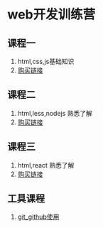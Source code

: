 # web开发训练营

## 课程一

1. html,css,js基础知识
2. [购买链接](https://item.taobao.com/item.htm?id=534497558765)

## 课程二

1. html,less,nodejs 熟悉了解
2. [购买链接](https://item.taobao.com/item.htm?id=534971516461)

## 课程三

1. html,react 熟悉了解
2. [购买链接](https://item.taobao.com/item.htm?id=535770275162)

## 工具课程

1. [git_github使用](https://item.taobao.com/item.htm?id=534872426158)


